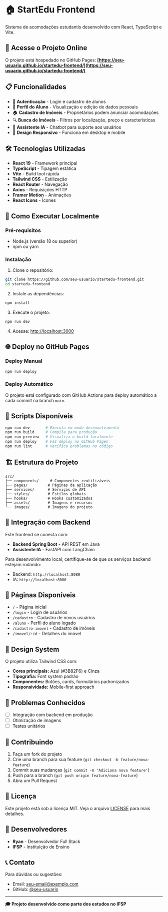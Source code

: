 # 🏠 StartEdu Frontend

Sistema de acomodações estudantis desenvolvido com React, TypeScript e Vite.

## 🚀 Acesse o Projeto Online

O projeto está hospedado no GitHub Pages:
**[https://seu-usuario.github.io/startedu-frontend/](https://seu-usuario.github.io/startedu-frontend/)**

## 📋 Funcionalidades

- 🔐 **Autenticação** - Login e cadastro de alunos
- 👤 **Perfil do Aluno** - Visualização e edição de dados pessoais
- 🏠 **Cadastro de Imóveis** - Proprietários podem anunciar acomodações
- 🔍 **Busca de Imóveis** - Filtros por localização, preço e características
- 🤖 **Assistente IA** - Chatbot para suporte aos usuários
- 📱 **Design Responsivo** - Funciona em desktop e mobile

## 🛠️ Tecnologias Utilizadas

- **React 19** - Framework principal
- **TypeScript** - Tipagem estática
- **Vite** - Build tool rápida
- **Tailwind CSS** - Estilização
- **React Router** - Navegação
- **Axios** - Requisições HTTP
- **Framer Motion** - Animações
- **React Icons** - Ícones

## 🚀 Como Executar Localmente

### Pré-requisitos

- Node.js (versão 18 ou superior)
- npm ou yarn

### Instalação

1. Clone o repositório:

```bash
git clone https://github.com/seu-usuario/startedu-frontend.git
cd startedu-frontend
```

2. Instale as dependências:

```bash
npm install
```

3. Execute o projeto:

```bash
npm run dev
```

4. Acesse: [http://localhost:3000](http://localhost:3000)

## 🌐 Deploy no GitHub Pages

### Deploy Manual

```bash
npm run deploy
```

### Deploy Automático

O projeto está configurado com GitHub Actions para deploy automático a cada commit na branch `main`.

## 🔧 Scripts Disponíveis

```bash
npm run dev       # Executa em modo desenvolvimento
npm run build     # Compila para produção
npm run preview   # Visualiza o build localmente
npm run deploy    # Faz deploy no GitHub Pages
npm run lint      # Verifica problemas no código
```

## 🏗️ Estrutura do Projeto

```
src/
├── components/     # Componentes reutilizáveis
├── pages/         # Páginas da aplicação
├── services/      # Serviços de API
├── styles/        # Estilos globais
├── hooks/         # Hooks customizados
├── assets/        # Imagens e recursos
└── images/        # Imagens do projeto
```

## 🔗 Integração com Backend

Este frontend se conecta com:

- **Backend Spring Boot** - API REST em Java
- **Assistente IA** - FastAPI com LangChain

Para desenvolvimento local, certifique-se de que os serviços backend estejam rodando:

- Backend: `http://localhost:8080`
- IA: `http://localhost:8000`

## 📱 Páginas Disponíveis

- `/` - Página inicial
- `/login` - Login de usuários
- `/cadastro` - Cadastro de novos usuários
- `/aluno` - Perfil do aluno logado
- `/cadastro-imovel` - Cadastro de imóveis
- `/imovel/:id` - Detalhes do imóvel

## 🎨 Design System

O projeto utiliza Tailwind CSS com:

- **Cores principais:** Azul (#3B82F6) e Cinza
- **Tipografia:** Font system padrão
- **Componentes:** Botões, cards, formulários padronizados
- **Responsividade:** Mobile-first approach

## 🐛 Problemas Conhecidos

- [ ] Integração com backend em produção
- [ ] Otimização de imagens
- [ ] Testes unitários

## 📝 Contribuindo

1. Faça um fork do projeto
2. Crie uma branch para sua feature (`git checkout -b feature/nova-feature`)
3. Commit suas mudanças (`git commit -m 'Adiciona nova feature'`)
4. Push para a branch (`git push origin feature/nova-feature`)
5. Abra um Pull Request

## 📄 Licença

Este projeto está sob a licença MIT. Veja o arquivo [LICENSE](LICENSE) para mais detalhes.

## 👥 Desenvolvedores

- **Ryan** - Desenvolvedor Full Stack
- **IFSP** - Instituição de Ensino

## 📞 Contato

Para dúvidas ou sugestões:

- Email: seu-email@exemplo.com
- GitHub: [@seu-usuario](https://github.com/seu-usuario)

---

**🎓 Projeto desenvolvido como parte dos estudos no IFSP**
